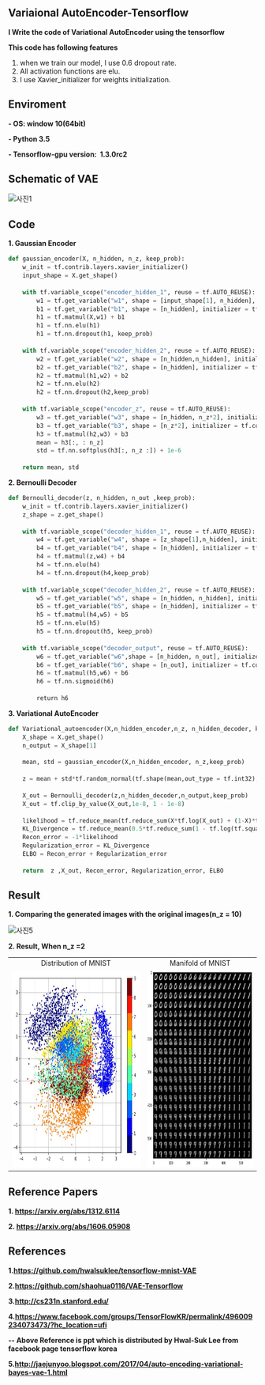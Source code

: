 ## Variaional AutoEncoder-Tensorflow

**I Write the code of Variational AutoEncoder using the tensorflow**

**This code has following features**
1. when we train our model, I use 0.6 dropout rate.
2. All activation functions are elu.
3. I use Xavier_initializer for weights initialization.


## Enviroment
**- OS: window 10(64bit)**

**- Python 3.5**

**- Tensorflow-gpu version:  1.3.0rc2**


## Schematic of VAE

![사진1](https://github.com/MINGUKKANG/VAE_tensorflow/blob/master/image/model.PNG)

## Code

**1. Gaussian Encoder**
```python
def gaussian_encoder(X, n_hidden, n_z, keep_prob):
    w_init = tf.contrib.layers.xavier_initializer()
    input_shape = X.get_shape()
    
    with tf.variable_scope("encoder_hidden_1", reuse = tf.AUTO_REUSE):
        w1 = tf.get_variable("w1", shape = [input_shape[1], n_hidden], initializer = w_init)
        b1 = tf.get_variable("b1", shape = [n_hidden], initializer = tf.constant_initializer(0.))
        h1 = tf.matmul(X,w1) + b1
        h1 = tf.nn.elu(h1)
        h1 = tf.nn.dropout(h1, keep_prob)
        
    with tf.variable_scope("encoder_hidden_2", reuse = tf.AUTO_REUSE):
        w2 = tf.get_variable("w2", shape = [n_hidden,n_hidden], initializer = w_init)
        b2 = tf.get_variable("b2", shape = [n_hidden], initializer = tf.constant_initializer(0.))
        h2 = tf.matmul(h1,w2) + b2
        h2 = tf.nn.elu(h2)
        h2 = tf.nn.dropout(h2,keep_prob)
    
    with tf.variable_scope("encoder_z", reuse = tf.AUTO_REUSE):
        w3 = tf.get_variable("w3", shape = [n_hidden, n_z*2], initializer = w_init)
        b3 = tf.get_variable("b3", shape = [n_z*2], initializer = tf.constant_initializer(0.))
        h3 = tf.matmul(h2,w3) + b3
        mean = h3[:, : n_z]
        std = tf.nn.softplus(h3[:, n_z :]) + 1e-6
    
    return mean, std
```
**2. Bernoulli Decoder**
```python
def Bernoulli_decoder(z, n_hidden, n_out ,keep_prob):
    w_init = tf.contrib.layers.xavier_initializer()
    z_shape = z.get_shape()
    
    with tf.variable_scope("decoder_hidden_1", reuse = tf.AUTO_REUSE):
        w4 = tf.get_variable("w4", shape = [z_shape[1],n_hidden], initializer = w_init)
        b4 = tf.get_variable("b4", shape = [n_hidden], initializer = tf.constant_initializer(0.))
        h4 = tf.matmul(z,w4) + b4
        h4 = tf.nn.elu(h4)
        h4 = tf.nn.dropout(h4,keep_prob)
        
    with tf.variable_scope("decoder_hidden_2", reuse = tf.AUTO_REUSE):
        w5 = tf.get_variable("w5", shape = [n_hidden, n_hidden], initializer = w_init)
        b5 = tf.get_variable("b5", shape = [n_hidden], initializer = tf.constant_initializer(0.))
        h5 = tf.matmul(h4,w5) + b5
        h5 = tf.nn.elu(h5)
        h5 = tf.nn.dropout(h5, keep_prob)
        
    with tf.variable_scope("decoder_output", reuse = tf.AUTO_REUSE):
        w6 = tf.get_variable("w6",shape = [n_hidden, n_out], initializer = w_init)
        b6 = tf.get_variable("b6", shape = [n_out], initializer = tf.constant_initializer(0.))
        h6 = tf.matmul(h5,w6) + b6
        h6 = tf.nn.sigmoid(h6)
        
        return h6
```

**3. Variational AutoEncoder**
```python
def Variational_autoencoder(X,n_hidden_encoder,n_z, n_hidden_decoder, keep_prob ):
    X_shape = X.get_shape()
    n_output = X_shape[1]
    
    mean, std = gaussian_encoder(X,n_hidden_encoder, n_z,keep_prob)
    
    z = mean + std*tf.random_normal(tf.shape(mean,out_type = tf.int32), 0, 1, dtype = tf.float32)
    
    X_out = Bernoulli_decoder(z,n_hidden_decoder,n_output,keep_prob)
    X_out = tf.clip_by_value(X_out,1e-8, 1 - 1e-8)
    
    likelihood = tf.reduce_mean(tf.reduce_sum(X*tf.log(X_out) + (1-X)*tf.log(1- X_out),1))
    KL_Divergence = tf.reduce_mean(0.5*tf.reduce_sum(1 - tf.log(tf.square(std) + 1e-8) + tf.square(mean) + tf.square(std), 1))       
    Recon_error = -1*likelihood
    Regularization_error = KL_Divergence
    ELBO = Recon_error + Regularization_error 
    
    return  z ,X_out, Recon_error, Regularization_error, ELBO
```

## Result
**1. Comparing the generated images with the original images(n_z = 10)**

![사진5](https://github.com/MINGUKKANG/VAE_tensorflow/blob/master/image/Result1.PNG)

**2. Result, When n_z =2**
<table align='center'>
<tr align='center'>
<td> Distribution of MNIST </td>
<td> Manifold of MNIST </td>
</tr>
<tr>
<td><img src = 'image/result2.JPG' height = '400px'>
<td><img src = 'image/result3.JPG' height = '400px'>
</tr>
</table>

## Reference Papers
**1. https://arxiv.org/abs/1312.6114**

**2. https://arxiv.org/abs/1606.05908**

## References

**1.https://github.com/hwalsuklee/tensorflow-mnist-VAE**

**2.https://github.com/shaohua0116/VAE-Tensorflow**

**3.http://cs231n.stanford.edu/**

**4.https://www.facebook.com/groups/TensorFlowKR/permalink/496009234073473/?hc_location=ufi**

**-- Above Reference is ppt which is distributed by Hwal-Suk Lee from facebook page tensorflow korea**

**5.http://jaejunyoo.blogspot.com/2017/04/auto-encoding-variational-bayes-vae-1.html**
